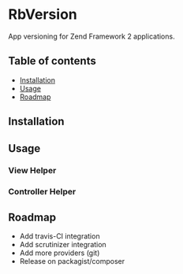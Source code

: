# RbVersion

App versioning for Zend Framework 2 applications.

## Table of contents
- [Installation](#installation)
- [Usage](#usage)
- [Roadmap](#roadmap)


## Installation

## Usage

### View Helper

### Controller Helper

## Roadmap

* Add travis-CI integration
* Add scrutinizer integration
* Add more providers (git)
* Release on packagist/composer
